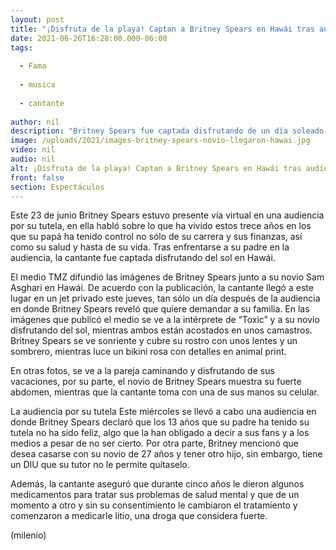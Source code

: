 ```yaml
---
layout: post
title: "¡Disfruta de la playa! Captan a Britney Spears en Hawái tras audiencia por tutela"
date: 2021-06-26T16:28:00.000-06:00
tags:
  
  - Fama
  
  - musica
  
  - cantante
  
author: nil
description: "Britney Spears fue captada disfrutando de un día soleado en Hawái junto a su novio tras la audiencia que tuvo por su tutela. "
image: /uploads/2021/images-britney-spears-novio-llegaron-hawai.jpg
video: nil
audio: nil
alt: ¡Disfruta de la playa! Captan a Britney Spears en Hawái tras audiencia por tutela
front: false
section: Espectáculos
---
```


Este 23 de junio Britney Spears estuvo presente vía virtual en una audiencia por su tutela, en ella habló sobre lo que ha vivido estos trece años en los que su papá ha tenido control no sólo de su carrera y sus finanzas, así como su salud y hasta de su vida. Tras enfrentarse a su padre en la audiencia, la cantante fue captada disfrutando del sol en Hawái. 

El medio TMZ difundió las imágenes de Britney Spears junto a su novio Sam Asghari en Hawái. De acuerdo con la publicación, la cantante llegó a este lugar en un jet privado este jueves, tan sólo un día después de la audiencia en donde Britney Spears reveló que quiere demandar a su familia.
En las imágenes que publicó el medio se ve a la intérprete de “Toxic” y a su novio disfrutando del sol, mientras ambos están acostados en unos camastros. Britney Spears se ve sonriente y cubre su rostro con unos lentes y un sombrero, mientras luce un bikini rosa con detalles en animal print. 

En otras fotos, se ve a la pareja caminando y disfrutando de sus vacaciones, por su parte, el novio de Britney Spears muestra su fuerte abdomen, mientras que la cantante toma con una de sus manos su celular. 


La audiencia por su tutela Este miércoles se llevó a cabo una audiencia en donde Britney Spears declaró que los 13 años que su padre ha tenido su tutela no ha sido feliz, algo que la han obligado a decir a sus fans y a los medios a pesar de no ser cierto. Por otra parte, Britney mencionó que desea casarse con su novio de 27 años y tener otro hijo, sin embargo, tiene un DIU que su tutor no le permite quítaselo. 

Además, la cantante aseguró que durante cinco años le dieron algunos medicamentos para tratar sus problemas de salud mental y que de un momento a otro y sin su consentimiento le cambiaron el tratamiento y comenzaron a medicarle litio, una droga que considera fuerte.

(milenio)
